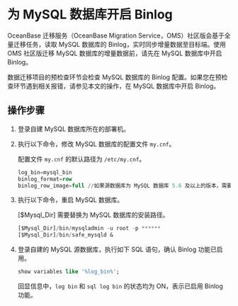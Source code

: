 # 为 MySQL 数据库开启 Binlog

OceanBase 迁移服务（OceanBase Migration Service，OMS）社区版会基于全量迁移任务，读取 MySQL 数据库的 Binlog，实时同步增量数据至目标端。使用 OMS 社区版迁移 MySQL 数据库的增量数据前，请先在 MySQL 数据库中开启 Binlog。

数据迁移项目的预检查环节会检查 MySQL 数据库的 Binlog 配置。如果您在预检查环节遇到相关报错，请参见本文的操作，在 MySQL 数据库中开启 Binlog。

## 操作步骤

1. 登录自建 MySQL 数据库所在的部署机。

2. 执行以下命令，修改 MySQL 数据库的配置文件 `my.cnf`。

   配置文件 `my.cnf` 的默认路径为 `/etc/my.cnf`。

   ```sql
   log_bin=mysql_bin
   binlog_format=row
   binlog_row_image=full //如果源数据库为 MySQL 数据库 5.6 及以上的版本，需要设置该项。
   ```

3. 执行以下命令，重启 MySQL 数据库。

   \[$Mysql_Dir\] 需要替换为 MySQL 数据库的安装路径。

   ```sql
   [$Mysql_Dir]/bin/mysqladmin -u root -p ******
   [$Mysql_Dir]/bin/safe_mysqld &
   ```

4. 登录自建的 MySQL 源数据库，执行如下 SQL 语句，确认 Binlog 功能已启用。

   ```sql
   show variables like '%log_bin%';
   ```

   回显信息中，`log bin` 和 `sql log bin` 的状态均为 ON，表示已启用 Binlog 功能。
